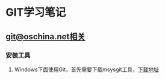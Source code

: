# GIT学习笔记

## git@oschina.net相关

### 安装工具
1. Windows下面使用Git，首先需要下载msysgit工具，[下载地址](https://msysgit.github.io/)
